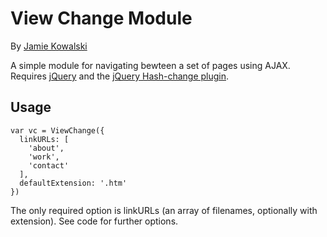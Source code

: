 # View Change Module

By [Jamie Kowalski](https://github.com/jamiekowalski/web-snippets/viewchange/)

A simple module for navigating bewteen a set of pages using AJAX. Requires [jQuery](http://jquery.com) and the [jQuery Hash-change plugin](https://github.com/cowboy/jquery-hashchange).

## Usage

```
var vc = ViewChange({
  linkURLs: [
    'about',
    'work',
    'contact'
  ],
  defaultExtension: '.htm'
})

```

The only required option is linkURLs (an array of filenames, optionally with extension). See code for further options.
